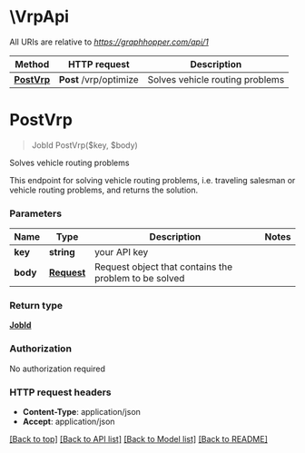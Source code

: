 # \VrpApi

All URIs are relative to *https://graphhopper.com/api/1*

Method | HTTP request | Description
------------- | ------------- | -------------
[**PostVrp**](VrpApi.md#PostVrp) | **Post** /vrp/optimize | Solves vehicle routing problems


# **PostVrp**
> JobId PostVrp($key, $body)

Solves vehicle routing problems

This endpoint for solving vehicle routing problems, i.e. traveling salesman or vehicle routing problems, and returns the solution.


### Parameters

Name | Type | Description  | Notes
------------- | ------------- | ------------- | -------------
 **key** | **string**| your API key | 
 **body** | [**Request**](Request.md)| Request object that contains the problem to be solved | 

### Return type

[**JobId**](JobId.md)

### Authorization

No authorization required

### HTTP request headers

 - **Content-Type**: application/json
 - **Accept**: application/json

[[Back to top]](#) [[Back to API list]](../README.md#documentation-for-api-endpoints) [[Back to Model list]](../README.md#documentation-for-models) [[Back to README]](../README.md)

